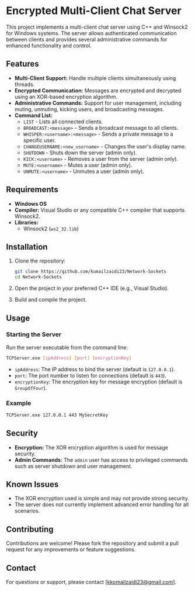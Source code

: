 # Encrypted Multi-Client Chat Server

This project implements a multi-client chat server using C++ and Winsock2 for Windows systems. The server allows authenticated communication between clients and provides several administrative commands for enhanced functionality and control.

## Features

- **Multi-Client Support:** Handle multiple clients simultaneously using threads.
- **Encrypted Communication:** Messages are encrypted and decrypted using an XOR-based encryption algorithm.
- **Administrative Commands:** Support for user management, including muting, unmuting, kicking users, and broadcasting messages.
- **Command List:**
  - `LIST` - Lists all connected clients.
  - `BROADCAST:<message>` - Sends a broadcast message to all clients.
  - `WHISPER:<username>:<message>` - Sends a private message to a specific user.
  - `CHANGEUSERNAME:<new_username>` - Changes the user's display name.
  - `SHUTDOWN` - Shuts down the server (admin only).
  - `KICK:<username>` - Removes a user from the server (admin only).
  - `MUTE:<username>` - Mutes a user (admin only).
  - `UNMUTE:<username>` - Unmutes a user (admin only).
  
## Requirements

- **Windows OS**
- **Compiler:** Visual Studio or any compatible C++ compiler that supports Winsock2.
- **Libraries:**
  - Winsock2 (`ws2_32.lib`)

## Installation

1. Clone the repository:
   ```bash
   git clone https://github.com/kumailzaidi23/Network-Sockets
   cd Network-Sockets
   ```

2. Open the project in your preferred C++ IDE (e.g., Visual Studio).

3. Build and compile the project.

## Usage

### Starting the Server

Run the server executable from the command line:

```bash
TCPServer.exe [ipAddress] [port] [encryptionKey]
```

- `ipAddress`: The IP address to bind the server (default is `127.0.0.1`).
- `port`: The port number to listen for connections (default is `443`).
- `encryptionKey`: The encryption key for message encryption (default is `GroupOfFour`).

### Example

```bash
TCPServer.exe 127.0.0.1 443 MySecretKey
```

## Security

- **Encryption:** The XOR encryption algorithm is used for message security.
- **Admin Commands:** The `admin` user has access to privileged commands such as server shutdown and user management.

## Known Issues

- The XOR encryption used is simple and may not provide strong security.
- The server does not currently implement advanced error handling for all scenarios.

## Contributing

Contributions are welcome! Please fork the repository and submit a pull request for any improvements or feature suggestions.

## Contact

For questions or support, please contact [kkomailzaidi23@gmail.com].

